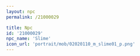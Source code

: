 ```yaml
---
layout: npc
permalink: /21000029

title: Npc
id: '21000029'
npc_name: 'Slime'
icon_url: 'portrait/mob/02020110_m_slime01_p.png'
---
```

